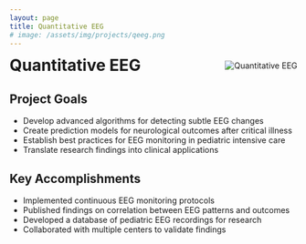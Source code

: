 ```yaml
---
layout: page
title: Quantitative EEG
# image: /assets/img/projects/qeeg.png
---
```

<style>

/* Container for header and image */
.header-container {
  display: flex;
  justify-content: space-between;
  align-items: center;
  margin-bottom: 20px;
}

/* Style for the corner image */
.corner-image {
  max-width: 200px;
  max-height: 150px;
  object-fit: contain;
}

/* Override default header margins */
.header-container h1 {
  margin: 0;
}

/* Hide the default page title - we'll add our own in the flex container */
.page-title {
  display: none;
}
</style>

<!-- Custom header with image aligned to title -->
<div class="header-container">
  <h1>Quantitative EEG</h1>
  <img src="{{ '/assets/img/projects/qeeg.png' | relative_url }}" alt="Quantitative EEG" class="corner-image">
</div>


## Project Goals
- Develop advanced algorithms for detecting subtle EEG changes
- Create prediction models for neurological outcomes after critical illness
- Establish best practices for EEG monitoring in pediatric intensive care
- Translate research findings into clinical applications

## Key Accomplishments
- Implemented continuous EEG monitoring protocols
- Published findings on correlation between EEG patterns and outcomes
- Developed a database of pediatric EEG recordings for research
- Collaborated with multiple centers to validate findings